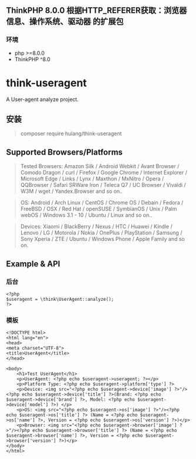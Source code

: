 ## ThinkPHP 8.0.0 根据HTTP_REFERER获取：浏览器信息、操作系统、驱动器 的扩展包

### 环境

- php >=8.0.0
- ThinkPHP ^8.0

# think-useragent

A User-agent analyze project.

## 安装

> composer require hulang/think-useragent

## Supported Browsers/Platforms

> Tested Browsers: Amazon Silk / Android Webkit / Avant Browser / Comodo Dragon / curl / Firefox / Google Chrome / Internet Explorer / Microsoft Edge / Links / Lynx / Maxthon / MxNitro / Opera / QQBrowser / Safari SRWare Iron / Teleca Q7 / UC Browser / Vivaldi / W3M / wget / Yandex.Browser and so on..

> OS: Android / Arch Linux / CentOS / Chrome OS / Debain / Fedora / FreeBSD / OSX / Red Hat / openSUSE / SymbianOS / Unix / Palm webOS / Windows 3.1 - 10 / Ubuntu / Linux and so on..

> Devices: Xiaomi / BlackBerry / Nexus / HTC / Huawei / Kindle / Lenovo / LG / Motorola / Nokia / OnePlus / PlayStation / Samsung / Sony Xperia / ZTE / Ubuntu / Windows Phone / Apple Family and so on.

## Example & API

### 后台

```
<?php
$useragent = \think\UserAgent::analyze();
?>
```

### 模板

```
<!DOCTYPE html>
<html lang="en">
<head>
<meta charset="UTF-8">
<title>UserAgent</title>
</head>

<body>
    <h1>Test UserAgent</h1>
    <p>UserAgent: <?php echo $useragent->useragent; ?></p>
    <p>Platform Type: <?php echo $useragent->platform['type'] ?>
    <p>Device: <img src="<?php echo $useragent->device['image'] ?>"/><?php echo $useragent->device['title'] ?>(Brand: <?php echo $useragent->device['brand'] ?>, Model: <?php echo $useragent->device['model'] ?>) </p>
    <p>OS: <img src="<?php echo $useragent->os['image'] ?>"/><?php echo $useragent->os['title'] ?> (Name = <?php echo $useragent->os['name'] ?>, Version = <?php echo $useragent->os['version'] ?>)</p>
    <p>Browser: <img src="<?php echo $useragent->browser['image'] ?>"/><?php echo $useragent->browser['title'] ?> (Name = <?php echo $useragent->browser['name'] ?>, Version = <?php echo $useragent->browser['version'] ?>)</p>
</body>
</html>
```
